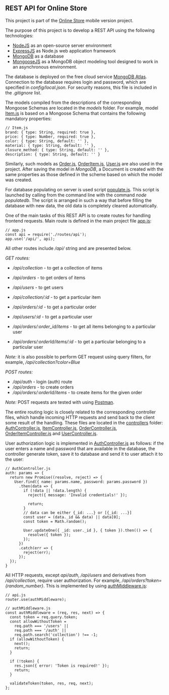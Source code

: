## REST API for Online Store

This project is part of the [Online Store](https://github.com/sudexp/mobile-project) mobile version project.  

The purpose of this project is to develop a REST API using the following technologies:  

- [NodeJS](https://nodejs.org/en/) as an open-source server environment  
- [ExpressJS](https://expressjs.com/) as Node.js web application framework  
- [MongoDB](https://www.mongodb.com/) as a database  
- [MongooseJS](https://mongoosejs.com/) as a MongoDB object modeling tool designed to work in an asynchronous environment.  

The database is deployed on the free cloud service [MongoDB Atlas](https://www.mongodb.com/cloud). Connection to the database requires login and password, which are specified in *config/local.json*. For security reasons, this file is included in the *.gitignore* list.  

The models compiled from the descriptions of the corresponding Mongoose Schemas are located in the *models* folder. For example, model [Item.js](models/item.js) is based on a Mongoose Schema that contains the following mandatory properties:  
```
// Item.js
brand: { type: String, required: true },
price: { type: Number, required: true },
color: { type: String, default: '' },
material: { type: String, default: '' },
closure_method: { type: String, default: '' },
description: { type: String, default: '' }
```

Similarly, such models as [Order.js](models/Order.js), [OrderItem.js](models/OrderItem.js), [User.js](models/User.js) are also used in the project. After saving the model in *MongoDB*, a Document is created with the same properties as those defined in the scheme based on which the model was created.  

For database populating on server is used script [populate.js](populatedb.js). This script is launched by calling from the command line with the command *node populatedb*. The script is arranged in such a way that before filling the database with new data, the old data is completely cleared automatically.  

One of the main tasks of this REST API is to create routes for handling frontend requests. Main route is defined in the main project file [app.js](app.js):  
```
// app.js
const api = require('./routes/api');
app.use('/api/', api);
```

All other routes include */api/* string and are presented below.  

*GET routes:*  
- */api/collection* - to get a collection of items  
- */api/orders* - to get orders of items  
- */api/users* - to get users  

- */api/collection/:id* - to get a particular item  
- */api/orders/:id* - to get a particular order  
- */api/users/:id* - to get a particular user  

- */api/orders/:order_id/items* - to get all items belonging to a particular user  
- */api/orders/:orderId/items/:id* - to get a particular belonging to a particular user  

*Note:* it is also possible to perform GET request using query filters, for example, */api/collection?color=Blue*

*POST routes:*  
- */api/auth* - login (auth) route  
- */api/orders* - to create orders  
- */api/orders/:orderId/items* - to create items for the given order  

*Note:* POST requests are tested with using [Postman](https://www.getpostman.com/).

The entire routing logic is closely related to the corresponding controller files, which handle incoming HTTP requests and send back to the client some result of the handling. These files are located in the [controllers](controllers) folder: [AuthController.js](controllers/AuthController.js), [ItemController.js](controllers/ItemController.js), [OrderController.js](controllers/OrderController.js), [OrderItemController.js](controllers/OrderItemController.js) and [UserController.js](controllers/UserController.js).  

User authorization logic is implemented in [AuthController.js](controllers/AuthController.js) as follows: if the user enters a name and password that are available in the database, the controller generate token, save it to database and send it to user attach it to the user:  
```
// AuthController.js
auth: params => {
  return new Promise((resolve, reject) => {
    User.find({ name: params.name, password: params.password })
      .then(data => {
        if (!data || !data.length) {
          reject({ message: 'Invalid credentials!' });

          return;
        }
        // data can be either {_id: ...} or [{_id: ...}]
        const user = (data._id && data) || data[0];
        const token = Math.random();

        User.updateOne({ _id: user._id }, { token }).then(() => {
          resolve({ token });
        });
      })
      .catch(err => {
        reject(err);
      });
  });
}
```

All HTTP requests, except *api/auth*, */api/users* and derivatives from */api/collection*, require user authorization. For example, */api/orders?token={random_number}*. This is implemented by using [authMiddleware.js](middlewares/authMiddleware.js):  
```
// api.js
router.use(authMiddleware);
```

```
// authMiddleware.js
const authMiddleware = (req, res, next) => {
  const token = req.query.token;
  const allowWithoutToken =
    req.path === '/users' ||
    req.path === '/auth' ||
    req.path.search('collection') !== -1;
  if (allowWithoutToken) {
    next();
    return;
  }

  if (!token) {
    res.json({ error: 'Token is required!' });
    return;
  }

  validateToken(token, res, req, next);
};
```
